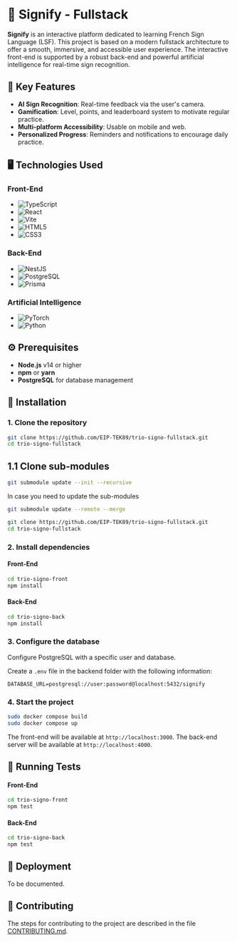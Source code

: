 # 👐 Signify - Fullstack

**Signify** is an interactive platform dedicated to learning French Sign Language (LSF). This project is based on a modern fullstack architecture to offer a smooth, immersive, and accessible user experience. The interactive front-end is supported by a robust back-end and powerful artificial intelligence for real-time sign recognition.

## 🌟 Key Features

- **AI Sign Recognition**: Real-time feedback via the user's camera.
- **Gamification**: Level, points, and leaderboard system to motivate regular practice.
- **Multi-platform Accessibility**: Usable on mobile and web.
- **Personalized Progress**: Reminders and notifications to encourage daily practice.

## 🖥️ Technologies Used

### Front-End

- ![TypeScript](https://img.shields.io/badge/TypeScript-%23007ACC.svg?style=for-the-badge&logo=typescript&logoColor=white)
- ![React](https://img.shields.io/badge/React-%2361DAFB.svg?style=for-the-badge&logo=react&logoColor=black)
- ![Vite](https://img.shields.io/badge/Vite-%23646CFF.svg?style=for-the-badge&logo=vite&logoColor=white)
- ![HTML5](https://img.shields.io/badge/HTML5-%23E34F26.svg?style=for-the-badge&logo=html5&logoColor=white)
- ![CSS3](https://img.shields.io/badge/CSS3-%231572B6.svg?style=for-the-badge&logo=css3&logoColor=white)

### Back-End

- ![NestJS](https://img.shields.io/badge/NestJS-%23E0234E.svg?style=for-the-badge&logo=nestjs&logoColor=white)
- ![PostgreSQL](https://img.shields.io/badge/PostgreSQL-%23336791.svg?style=for-the-badge&logo=postgresql&logoColor=white)
- ![Prisma](https://img.shields.io/badge/Prisma-2D3748?style=for-the-badge&logo=Prisma&logoColor=white)

### Artificial Intelligence

- ![PyTorch](https://img.shields.io/badge/PyTorch-%23EE4C2C.svg?style=for-the-badge&logo=pytorch&logoColor=white)
- ![Python](https://img.shields.io/badge/Python-3670A0?style=for-the-badge&logo=python&logoColor=ffdd54)

## ⚙️ Prerequisites

- **Node.js** v14 or higher
- **npm** or **yarn**
- **PostgreSQL** for database management

## 🚀 Installation

### 1. Clone the repository

```bash
git clone https://github.com/EIP-TEK89/trio-signo-fullstack.git
cd trio-signo-fullstack
```

## 1.1 Clone sub-modules
```bash
git submodule update --init --recursive
```
In case you need to update the sub-modules
```bash
git submodule update --remote --merge
```

```bash
git clone https://github.com/EIP-TEK89/trio-signo-fullstack.git
cd trio-signo-fullstack
```

### 2. Install dependencies

#### Front-End

```bash
cd trio-signo-front
npm install
```

#### Back-End

```bash
cd trio-signo-back
npm install
```

### 3. Configure the database

Configure PostgreSQL with a specific user and database.

Create a `.env` file in the backend folder with the following information:

```env
DATABASE_URL=postgresql://user:password@localhost:5432/signify
```

### 4. Start the project

```bash
sudo docker compose build
sudo docker compose up
```

The front-end will be available at `http://localhost:3000`.
The back-end server will be available at `http://localhost:4000`.

## 🧪 Running Tests

#### Front-End

```bash
cd trio-signo-front
npm test
```

#### Back-End

```bash
cd trio-signo-back
npm test
```

## 🚢 Deployment

To be documented.

## 👥 Contributing

The steps for contributing to the project are described in the file [CONTRIBUTING.md](https://github.com/EIP-TEK89/trio-signo-fullstack/blob/main/Contributing.md).
